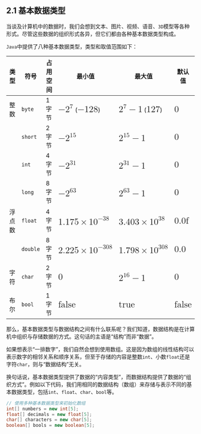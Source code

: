 ## 2.1 基本数据类型

当谈及计算机中的数据时，我们会想到文本、图片、视频、语音、`3D`模型等各种形式。尽管这些数据的组织形式各异，但它们都由各种基本数据类型构成。

`Java`中提供了八种基本数据类型，类型和取值范围如下：

<div>
<div><div><table>
<thead>
<tr>
<th>类型</th>
<th>符号</th>
<th>占用空间</th>
<th>最小值</th>
<th>最大值</th>
<th>默认值</th>
</tr>
</thead>
<tbody>
<tr>
<td>整数</td>
<td><code>byte</code></td>
<td>1 字节</td>
<td><span ><mjx-container   style="font-size: 122.9%; position: relative;"><mjx-math  aria-hidden="true"><mjx-mo ><mjx-c ></mjx-c></mjx-mo><mjx-msup><mjx-mn ><mjx-c ></mjx-c></mjx-mn><mjx-script style="vertical-align: 0.363em;"><mjx-mn  size="s"><mjx-c ></mjx-c></mjx-mn></mjx-script></mjx-msup></mjx-math><mjx-assistive-mml unselectable="on" display="inline"><mjx-container   style="font-size: 122.9%; position: relative;"><mjx-math  aria-hidden="true"><mjx-mo ><mjx-c ></mjx-c></mjx-mo><mjx-msup><mjx-mn ><mjx-c ></mjx-c></mjx-mn><mjx-script style="vertical-align: 0.363em;"><mjx-mn  size="s"><mjx-c ></mjx-c></mjx-mn></mjx-script></mjx-msup></mjx-math><mjx-assistive-mml unselectable="on" display="inline"><math xmlns="http://www.w3.org/1998/Math/MathML"><mo>−</mo><msup><mn>2</mn><mn>7</mn></msup></math></mjx-assistive-mml></mjx-container></mjx-assistive-mml></mjx-container></span> (<span ><mjx-container   style="font-size: 122.9%; position: relative;"><mjx-math  aria-hidden="true"><mjx-mo ><mjx-c ></mjx-c></mjx-mo><mjx-mn ><mjx-c class="mjx-c31"></mjx-c><mjx-c ></mjx-c><mjx-c class="mjx-c38"></mjx-c></mjx-mn></mjx-math><mjx-assistive-mml unselectable="on" display="inline"><mjx-container   style="font-size: 122.9%; position: relative;"><mjx-math  aria-hidden="true"><mjx-mo ><mjx-c ></mjx-c></mjx-mo><mjx-mn ><mjx-c class="mjx-c31"></mjx-c><mjx-c ></mjx-c><mjx-c class="mjx-c38"></mjx-c></mjx-mn></mjx-math><mjx-assistive-mml unselectable="on" display="inline"><math xmlns="http://www.w3.org/1998/Math/MathML"><mo>−</mo><mn>128</mn></math></mjx-assistive-mml></mjx-container></mjx-assistive-mml></mjx-container></span>)</td>
<td><span ><mjx-container   style="font-size: 122.9%; position: relative;"><mjx-math  aria-hidden="true"><mjx-msup><mjx-mn ><mjx-c ></mjx-c></mjx-mn><mjx-script style="vertical-align: 0.363em;"><mjx-mn  size="s"><mjx-c ></mjx-c></mjx-mn></mjx-script></mjx-msup><mjx-mo  space="3"><mjx-c ></mjx-c></mjx-mo><mjx-mn  space="3"><mjx-c class="mjx-c31"></mjx-c></mjx-mn></mjx-math><mjx-assistive-mml unselectable="on" display="inline"><mjx-container   style="font-size: 122.9%; position: relative;"><mjx-math  aria-hidden="true"><mjx-msup><mjx-mn ><mjx-c ></mjx-c></mjx-mn><mjx-script style="vertical-align: 0.363em;"><mjx-mn  size="s"><mjx-c ></mjx-c></mjx-mn></mjx-script></mjx-msup><mjx-mo  space="3"><mjx-c ></mjx-c></mjx-mo><mjx-mn  space="3"><mjx-c class="mjx-c31"></mjx-c></mjx-mn></mjx-math><mjx-assistive-mml unselectable="on" display="inline"><math xmlns="http://www.w3.org/1998/Math/MathML"><msup><mn>2</mn><mn>7</mn></msup><mo>−</mo><mn>1</mn></math></mjx-assistive-mml></mjx-container></mjx-assistive-mml></mjx-container></span> (<span ><mjx-container   style="font-size: 122.9%; position: relative;"><mjx-math  aria-hidden="true"><mjx-mn ><mjx-c class="mjx-c31"></mjx-c><mjx-c ></mjx-c><mjx-c ></mjx-c></mjx-mn></mjx-math><mjx-assistive-mml unselectable="on" display="inline"><mjx-container   style="font-size: 122.9%; position: relative;"><mjx-math  aria-hidden="true"><mjx-mn ><mjx-c class="mjx-c31"></mjx-c><mjx-c ></mjx-c><mjx-c ></mjx-c></mjx-mn></mjx-math><mjx-assistive-mml unselectable="on" display="inline"><math xmlns="http://www.w3.org/1998/Math/MathML"><mn>127</mn></math></mjx-assistive-mml></mjx-container></mjx-assistive-mml></mjx-container></span>)</td>
<td><span ><mjx-container   style="font-size: 122.9%; position: relative;"><mjx-math  aria-hidden="true"><mjx-mn ><mjx-c class="mjx-c30"></mjx-c></mjx-mn></mjx-math><mjx-assistive-mml unselectable="on" display="inline"><mjx-container   style="font-size: 122.9%; position: relative;"><mjx-math  aria-hidden="true"><mjx-mn ><mjx-c class="mjx-c30"></mjx-c></mjx-mn></mjx-math><mjx-assistive-mml unselectable="on" display="inline"><math xmlns="http://www.w3.org/1998/Math/MathML"><mn>0</mn></math></mjx-assistive-mml></mjx-container></mjx-assistive-mml></mjx-container></span></td>
</tr>
<tr>
<td></td>
<td><code>short</code></td>
<td>2 字节</td>
<td><span ><mjx-container   style="font-size: 122.9%; position: relative;"><mjx-math  aria-hidden="true"><mjx-mo ><mjx-c ></mjx-c></mjx-mo><mjx-msup><mjx-mn ><mjx-c ></mjx-c></mjx-mn><mjx-script style="vertical-align: 0.363em;"><mjx-texatom size="s" texclass="ORD"><mjx-mn ><mjx-c class="mjx-c31"></mjx-c><mjx-c class="mjx-c35"></mjx-c></mjx-mn></mjx-texatom></mjx-script></mjx-msup></mjx-math><mjx-assistive-mml unselectable="on" display="inline"><mjx-container   style="font-size: 122.9%; position: relative;"><mjx-math  aria-hidden="true"><mjx-mo ><mjx-c ></mjx-c></mjx-mo><mjx-msup><mjx-mn ><mjx-c ></mjx-c></mjx-mn><mjx-script style="vertical-align: 0.363em;"><mjx-texatom size="s" texclass="ORD"><mjx-mn ><mjx-c class="mjx-c31"></mjx-c><mjx-c class="mjx-c35"></mjx-c></mjx-mn></mjx-texatom></mjx-script></mjx-msup></mjx-math><mjx-assistive-mml unselectable="on" display="inline"><math xmlns="http://www.w3.org/1998/Math/MathML"><mo>−</mo><msup><mn>2</mn><mrow data-mjx-texclass="ORD"><mn>15</mn></mrow></msup></math></mjx-assistive-mml></mjx-container></mjx-assistive-mml></mjx-container></span></td>
<td><span ><mjx-container   style="font-size: 122.9%; position: relative;"><mjx-math  aria-hidden="true"><mjx-msup><mjx-mn ><mjx-c ></mjx-c></mjx-mn><mjx-script style="vertical-align: 0.363em;"><mjx-texatom size="s" texclass="ORD"><mjx-mn ><mjx-c class="mjx-c31"></mjx-c><mjx-c class="mjx-c35"></mjx-c></mjx-mn></mjx-texatom></mjx-script></mjx-msup><mjx-mo  space="3"><mjx-c ></mjx-c></mjx-mo><mjx-mn  space="3"><mjx-c class="mjx-c31"></mjx-c></mjx-mn></mjx-math><mjx-assistive-mml unselectable="on" display="inline"><mjx-container   style="font-size: 122.9%; position: relative;"><mjx-math  aria-hidden="true"><mjx-msup><mjx-mn ><mjx-c ></mjx-c></mjx-mn><mjx-script style="vertical-align: 0.363em;"><mjx-texatom size="s" texclass="ORD"><mjx-mn ><mjx-c class="mjx-c31"></mjx-c><mjx-c class="mjx-c35"></mjx-c></mjx-mn></mjx-texatom></mjx-script></mjx-msup><mjx-mo  space="3"><mjx-c ></mjx-c></mjx-mo><mjx-mn  space="3"><mjx-c class="mjx-c31"></mjx-c></mjx-mn></mjx-math><mjx-assistive-mml unselectable="on" display="inline"><math xmlns="http://www.w3.org/1998/Math/MathML"><msup><mn>2</mn><mrow data-mjx-texclass="ORD"><mn>15</mn></mrow></msup><mo>−</mo><mn>1</mn></math></mjx-assistive-mml></mjx-container></mjx-assistive-mml></mjx-container></span></td>
<td><span ><mjx-container   style="font-size: 122.9%; position: relative;"><mjx-math  aria-hidden="true"><mjx-mn ><mjx-c class="mjx-c30"></mjx-c></mjx-mn></mjx-math><mjx-assistive-mml unselectable="on" display="inline"><mjx-container   style="font-size: 122.9%; position: relative;"><mjx-math  aria-hidden="true"><mjx-mn ><mjx-c class="mjx-c30"></mjx-c></mjx-mn></mjx-math><mjx-assistive-mml unselectable="on" display="inline"><math xmlns="http://www.w3.org/1998/Math/MathML"><mn>0</mn></math></mjx-assistive-mml></mjx-container></mjx-assistive-mml></mjx-container></span></td>
</tr>
<tr>
<td></td>
<td><code>int</code></td>
<td>4 字节</td>
<td><span ><mjx-container   style="font-size: 122.9%; position: relative;"><mjx-math  aria-hidden="true"><mjx-mo ><mjx-c ></mjx-c></mjx-mo><mjx-msup><mjx-mn ><mjx-c ></mjx-c></mjx-mn><mjx-script style="vertical-align: 0.363em;"><mjx-texatom size="s" texclass="ORD"><mjx-mn ><mjx-c class="mjx-c33"></mjx-c><mjx-c class="mjx-c31"></mjx-c></mjx-mn></mjx-texatom></mjx-script></mjx-msup></mjx-math><mjx-assistive-mml unselectable="on" display="inline"><mjx-container   style="font-size: 122.9%; position: relative;"><mjx-math  aria-hidden="true"><mjx-mo ><mjx-c ></mjx-c></mjx-mo><mjx-msup><mjx-mn ><mjx-c ></mjx-c></mjx-mn><mjx-script style="vertical-align: 0.363em;"><mjx-texatom size="s" texclass="ORD"><mjx-mn ><mjx-c class="mjx-c33"></mjx-c><mjx-c class="mjx-c31"></mjx-c></mjx-mn></mjx-texatom></mjx-script></mjx-msup></mjx-math><mjx-assistive-mml unselectable="on" display="inline"><math xmlns="http://www.w3.org/1998/Math/MathML"><mo>−</mo><msup><mn>2</mn><mrow data-mjx-texclass="ORD"><mn>31</mn></mrow></msup></math></mjx-assistive-mml></mjx-container></mjx-assistive-mml></mjx-container></span></td>
<td><span ><mjx-container   style="font-size: 122.9%; position: relative;"><mjx-math  aria-hidden="true"><mjx-msup><mjx-mn ><mjx-c ></mjx-c></mjx-mn><mjx-script style="vertical-align: 0.363em;"><mjx-texatom size="s" texclass="ORD"><mjx-mn ><mjx-c class="mjx-c33"></mjx-c><mjx-c class="mjx-c31"></mjx-c></mjx-mn></mjx-texatom></mjx-script></mjx-msup><mjx-mo  space="3"><mjx-c ></mjx-c></mjx-mo><mjx-mn  space="3"><mjx-c class="mjx-c31"></mjx-c></mjx-mn></mjx-math><mjx-assistive-mml unselectable="on" display="inline"><mjx-container   style="font-size: 122.9%; position: relative;"><mjx-math  aria-hidden="true"><mjx-msup><mjx-mn ><mjx-c ></mjx-c></mjx-mn><mjx-script style="vertical-align: 0.363em;"><mjx-texatom size="s" texclass="ORD"><mjx-mn ><mjx-c class="mjx-c33"></mjx-c><mjx-c class="mjx-c31"></mjx-c></mjx-mn></mjx-texatom></mjx-script></mjx-msup><mjx-mo  space="3"><mjx-c ></mjx-c></mjx-mo><mjx-mn  space="3"><mjx-c class="mjx-c31"></mjx-c></mjx-mn></mjx-math><mjx-assistive-mml unselectable="on" display="inline"><math xmlns="http://www.w3.org/1998/Math/MathML"><msup><mn>2</mn><mrow data-mjx-texclass="ORD"><mn>31</mn></mrow></msup><mo>−</mo><mn>1</mn></math></mjx-assistive-mml></mjx-container></mjx-assistive-mml></mjx-container></span></td>
<td><span ><mjx-container   style="font-size: 122.9%; position: relative;"><mjx-math  aria-hidden="true"><mjx-mn ><mjx-c class="mjx-c30"></mjx-c></mjx-mn></mjx-math><mjx-assistive-mml unselectable="on" display="inline"><mjx-container   style="font-size: 122.9%; position: relative;"><mjx-math  aria-hidden="true"><mjx-mn ><mjx-c class="mjx-c30"></mjx-c></mjx-mn></mjx-math><mjx-assistive-mml unselectable="on" display="inline"><math xmlns="http://www.w3.org/1998/Math/MathML"><mn>0</mn></math></mjx-assistive-mml></mjx-container></mjx-assistive-mml></mjx-container></span></td>
</tr>
<tr>
<td></td>
<td><code>long</code></td>
<td>8 字节</td>
<td><span ><mjx-container   style="font-size: 122.9%; position: relative;"><mjx-math  aria-hidden="true"><mjx-mo ><mjx-c ></mjx-c></mjx-mo><mjx-msup><mjx-mn ><mjx-c ></mjx-c></mjx-mn><mjx-script style="vertical-align: 0.363em;"><mjx-texatom size="s" texclass="ORD"><mjx-mn ><mjx-c class="mjx-c36"></mjx-c><mjx-c class="mjx-c33"></mjx-c></mjx-mn></mjx-texatom></mjx-script></mjx-msup></mjx-math><mjx-assistive-mml unselectable="on" display="inline"><mjx-container   style="font-size: 122.9%; position: relative;"><mjx-math  aria-hidden="true"><mjx-mo ><mjx-c ></mjx-c></mjx-mo><mjx-msup><mjx-mn ><mjx-c ></mjx-c></mjx-mn><mjx-script style="vertical-align: 0.363em;"><mjx-texatom size="s" texclass="ORD"><mjx-mn ><mjx-c class="mjx-c36"></mjx-c><mjx-c class="mjx-c33"></mjx-c></mjx-mn></mjx-texatom></mjx-script></mjx-msup></mjx-math><mjx-assistive-mml unselectable="on" display="inline"><math xmlns="http://www.w3.org/1998/Math/MathML"><mo>−</mo><msup><mn>2</mn><mrow data-mjx-texclass="ORD"><mn>63</mn></mrow></msup></math></mjx-assistive-mml></mjx-container></mjx-assistive-mml></mjx-container></span></td>
<td><span ><mjx-container   style="font-size: 122.9%; position: relative;"><mjx-math  aria-hidden="true"><mjx-msup><mjx-mn ><mjx-c ></mjx-c></mjx-mn><mjx-script style="vertical-align: 0.363em;"><mjx-texatom size="s" texclass="ORD"><mjx-mn ><mjx-c class="mjx-c36"></mjx-c><mjx-c class="mjx-c33"></mjx-c></mjx-mn></mjx-texatom></mjx-script></mjx-msup><mjx-mo  space="3"><mjx-c ></mjx-c></mjx-mo><mjx-mn  space="3"><mjx-c class="mjx-c31"></mjx-c></mjx-mn></mjx-math><mjx-assistive-mml unselectable="on" display="inline"><mjx-container   style="font-size: 122.9%; position: relative;"><mjx-math  aria-hidden="true"><mjx-msup><mjx-mn ><mjx-c ></mjx-c></mjx-mn><mjx-script style="vertical-align: 0.363em;"><mjx-texatom size="s" texclass="ORD"><mjx-mn ><mjx-c class="mjx-c36"></mjx-c><mjx-c class="mjx-c33"></mjx-c></mjx-mn></mjx-texatom></mjx-script></mjx-msup><mjx-mo  space="3"><mjx-c ></mjx-c></mjx-mo><mjx-mn  space="3"><mjx-c class="mjx-c31"></mjx-c></mjx-mn></mjx-math><mjx-assistive-mml unselectable="on" display="inline"><math xmlns="http://www.w3.org/1998/Math/MathML"><msup><mn>2</mn><mrow data-mjx-texclass="ORD"><mn>63</mn></mrow></msup><mo>−</mo><mn>1</mn></math></mjx-assistive-mml></mjx-container></mjx-assistive-mml></mjx-container></span></td>
<td><span ><mjx-container   style="font-size: 122.9%; position: relative;"><mjx-math  aria-hidden="true"><mjx-mn ><mjx-c class="mjx-c30"></mjx-c></mjx-mn></mjx-math><mjx-assistive-mml unselectable="on" display="inline"><mjx-container   style="font-size: 122.9%; position: relative;"><mjx-math  aria-hidden="true"><mjx-mn ><mjx-c class="mjx-c30"></mjx-c></mjx-mn></mjx-math><mjx-assistive-mml unselectable="on" display="inline"><math xmlns="http://www.w3.org/1998/Math/MathML"><mn>0</mn></math></mjx-assistive-mml></mjx-container></mjx-assistive-mml></mjx-container></span></td>
</tr>
<tr>
<td>浮点数</td>
<td><code>float</code></td>
<td>4 字节</td>
<td><span ><mjx-container   style="font-size: 122.9%; position: relative;"><mjx-math  aria-hidden="true"><mjx-mn ><mjx-c class="mjx-c31"></mjx-c><mjx-c class="mjx-c2E"></mjx-c><mjx-c class="mjx-c31"></mjx-c><mjx-c ></mjx-c><mjx-c class="mjx-c35"></mjx-c></mjx-mn><mjx-mo  space="3"><mjx-c class="mjx-cD7"></mjx-c></mjx-mo><mjx-msup space="3"><mjx-mn ><mjx-c class="mjx-c31"></mjx-c><mjx-c class="mjx-c30"></mjx-c></mjx-mn><mjx-script style="vertical-align: 0.393em;"><mjx-texatom size="s" texclass="ORD"><mjx-mo ><mjx-c ></mjx-c></mjx-mo><mjx-mn ><mjx-c class="mjx-c33"></mjx-c><mjx-c class="mjx-c38"></mjx-c></mjx-mn></mjx-texatom></mjx-script></mjx-msup></mjx-math><mjx-assistive-mml unselectable="on" display="inline"><mjx-container   style="font-size: 122.9%; position: relative;"><mjx-math  aria-hidden="true"><mjx-mn ><mjx-c class="mjx-c31"></mjx-c><mjx-c class="mjx-c2E"></mjx-c><mjx-c class="mjx-c31"></mjx-c><mjx-c ></mjx-c><mjx-c class="mjx-c35"></mjx-c></mjx-mn><mjx-mo  space="3"><mjx-c class="mjx-cD7"></mjx-c></mjx-mo><mjx-msup space="3"><mjx-mn ><mjx-c class="mjx-c31"></mjx-c><mjx-c class="mjx-c30"></mjx-c></mjx-mn><mjx-script style="vertical-align: 0.393em;"><mjx-texatom size="s" texclass="ORD"><mjx-mo ><mjx-c ></mjx-c></mjx-mo><mjx-mn ><mjx-c class="mjx-c33"></mjx-c><mjx-c class="mjx-c38"></mjx-c></mjx-mn></mjx-texatom></mjx-script></mjx-msup></mjx-math><mjx-assistive-mml unselectable="on" display="inline"><math xmlns="http://www.w3.org/1998/Math/MathML"><mn>1.175</mn><mo>×</mo><msup><mn>10</mn><mrow data-mjx-texclass="ORD"><mo>−</mo><mn>38</mn></mrow></msup></math></mjx-assistive-mml></mjx-container></mjx-assistive-mml></mjx-container></span></td>
<td><span ><mjx-container   style="font-size: 122.9%; position: relative;"><mjx-math  aria-hidden="true"><mjx-mn ><mjx-c class="mjx-c33"></mjx-c><mjx-c class="mjx-c2E"></mjx-c><mjx-c class="mjx-c34"></mjx-c><mjx-c class="mjx-c30"></mjx-c><mjx-c class="mjx-c33"></mjx-c></mjx-mn><mjx-mo  space="3"><mjx-c class="mjx-cD7"></mjx-c></mjx-mo><mjx-msup space="3"><mjx-mn ><mjx-c class="mjx-c31"></mjx-c><mjx-c class="mjx-c30"></mjx-c></mjx-mn><mjx-script style="vertical-align: 0.393em;"><mjx-texatom size="s" texclass="ORD"><mjx-mn ><mjx-c class="mjx-c33"></mjx-c><mjx-c class="mjx-c38"></mjx-c></mjx-mn></mjx-texatom></mjx-script></mjx-msup></mjx-math><mjx-assistive-mml unselectable="on" display="inline"><mjx-container   style="font-size: 122.9%; position: relative;"><mjx-math  aria-hidden="true"><mjx-mn ><mjx-c class="mjx-c33"></mjx-c><mjx-c class="mjx-c2E"></mjx-c><mjx-c class="mjx-c34"></mjx-c><mjx-c class="mjx-c30"></mjx-c><mjx-c class="mjx-c33"></mjx-c></mjx-mn><mjx-mo  space="3"><mjx-c class="mjx-cD7"></mjx-c></mjx-mo><mjx-msup space="3"><mjx-mn ><mjx-c class="mjx-c31"></mjx-c><mjx-c class="mjx-c30"></mjx-c></mjx-mn><mjx-script style="vertical-align: 0.393em;"><mjx-texatom size="s" texclass="ORD"><mjx-mn ><mjx-c class="mjx-c33"></mjx-c><mjx-c class="mjx-c38"></mjx-c></mjx-mn></mjx-texatom></mjx-script></mjx-msup></mjx-math><mjx-assistive-mml unselectable="on" display="inline"><math xmlns="http://www.w3.org/1998/Math/MathML"><mn>3.403</mn><mo>×</mo><msup><mn>10</mn><mrow data-mjx-texclass="ORD"><mn>38</mn></mrow></msup></math></mjx-assistive-mml></mjx-container></mjx-assistive-mml></mjx-container></span></td>
<td><span ><mjx-container   style="font-size: 122.9%; position: relative;"><mjx-math  aria-hidden="true"><mjx-mn ><mjx-c class="mjx-c30"></mjx-c><mjx-c class="mjx-c2E"></mjx-c><mjx-c class="mjx-c30"></mjx-c></mjx-mn><mjx-mtext ><mjx-c class="mjx-c66"></mjx-c></mjx-mtext></mjx-math><mjx-assistive-mml unselectable="on" display="inline"><mjx-container   style="font-size: 122.9%; position: relative;"><mjx-math  aria-hidden="true"><mjx-mn ><mjx-c class="mjx-c30"></mjx-c><mjx-c class="mjx-c2E"></mjx-c><mjx-c class="mjx-c30"></mjx-c></mjx-mn><mjx-mtext ><mjx-c class="mjx-c66"></mjx-c></mjx-mtext></mjx-math><mjx-assistive-mml unselectable="on" display="inline"><math xmlns="http://www.w3.org/1998/Math/MathML"><mn>0.0</mn><mtext>f</mtext></math></mjx-assistive-mml></mjx-container></mjx-assistive-mml></mjx-container></span></td>
</tr>
<tr>
<td></td>
<td><code>double</code></td>
<td>8 字节</td>
<td><span ><mjx-container   style="font-size: 122.9%; position: relative;"><mjx-math  aria-hidden="true"><mjx-mn ><mjx-c ></mjx-c><mjx-c class="mjx-c2E"></mjx-c><mjx-c ></mjx-c><mjx-c ></mjx-c><mjx-c class="mjx-c35"></mjx-c></mjx-mn><mjx-mo  space="3"><mjx-c class="mjx-cD7"></mjx-c></mjx-mo><mjx-msup space="3"><mjx-mn ><mjx-c class="mjx-c31"></mjx-c><mjx-c class="mjx-c30"></mjx-c></mjx-mn><mjx-script style="vertical-align: 0.393em;"><mjx-texatom size="s" texclass="ORD"><mjx-mo ><mjx-c ></mjx-c></mjx-mo><mjx-mn ><mjx-c class="mjx-c33"></mjx-c><mjx-c class="mjx-c30"></mjx-c><mjx-c class="mjx-c38"></mjx-c></mjx-mn></mjx-texatom></mjx-script></mjx-msup></mjx-math><mjx-assistive-mml unselectable="on" display="inline"><mjx-container   style="font-size: 122.9%; position: relative;"><mjx-math  aria-hidden="true"><mjx-mn ><mjx-c ></mjx-c><mjx-c class="mjx-c2E"></mjx-c><mjx-c ></mjx-c><mjx-c ></mjx-c><mjx-c class="mjx-c35"></mjx-c></mjx-mn><mjx-mo  space="3"><mjx-c class="mjx-cD7"></mjx-c></mjx-mo><mjx-msup space="3"><mjx-mn ><mjx-c class="mjx-c31"></mjx-c><mjx-c class="mjx-c30"></mjx-c></mjx-mn><mjx-script style="vertical-align: 0.393em;"><mjx-texatom size="s" texclass="ORD"><mjx-mo ><mjx-c ></mjx-c></mjx-mo><mjx-mn ><mjx-c class="mjx-c33"></mjx-c><mjx-c class="mjx-c30"></mjx-c><mjx-c class="mjx-c38"></mjx-c></mjx-mn></mjx-texatom></mjx-script></mjx-msup></mjx-math><mjx-assistive-mml unselectable="on" display="inline"><math xmlns="http://www.w3.org/1998/Math/MathML"><mn>2.225</mn><mo>×</mo><msup><mn>10</mn><mrow data-mjx-texclass="ORD"><mo>−</mo><mn>308</mn></mrow></msup></math></mjx-assistive-mml></mjx-container></mjx-assistive-mml></mjx-container></span></td>
<td><span ><mjx-container   style="font-size: 122.9%; position: relative;"><mjx-math  aria-hidden="true"><mjx-mn ><mjx-c class="mjx-c31"></mjx-c><mjx-c class="mjx-c2E"></mjx-c><mjx-c ></mjx-c><mjx-c class="mjx-c39"></mjx-c><mjx-c class="mjx-c38"></mjx-c></mjx-mn><mjx-mo  space="3"><mjx-c class="mjx-cD7"></mjx-c></mjx-mo><mjx-msup space="3"><mjx-mn ><mjx-c class="mjx-c31"></mjx-c><mjx-c class="mjx-c30"></mjx-c></mjx-mn><mjx-script style="vertical-align: 0.393em;"><mjx-texatom size="s" texclass="ORD"><mjx-mn ><mjx-c class="mjx-c33"></mjx-c><mjx-c class="mjx-c30"></mjx-c><mjx-c class="mjx-c38"></mjx-c></mjx-mn></mjx-texatom></mjx-script></mjx-msup></mjx-math><mjx-assistive-mml unselectable="on" display="inline"><mjx-container   style="font-size: 122.9%; position: relative;"><mjx-math  aria-hidden="true"><mjx-mn ><mjx-c class="mjx-c31"></mjx-c><mjx-c class="mjx-c2E"></mjx-c><mjx-c ></mjx-c><mjx-c class="mjx-c39"></mjx-c><mjx-c class="mjx-c38"></mjx-c></mjx-mn><mjx-mo  space="3"><mjx-c class="mjx-cD7"></mjx-c></mjx-mo><mjx-msup space="3"><mjx-mn ><mjx-c class="mjx-c31"></mjx-c><mjx-c class="mjx-c30"></mjx-c></mjx-mn><mjx-script style="vertical-align: 0.393em;"><mjx-texatom size="s" texclass="ORD"><mjx-mn ><mjx-c class="mjx-c33"></mjx-c><mjx-c class="mjx-c30"></mjx-c><mjx-c class="mjx-c38"></mjx-c></mjx-mn></mjx-texatom></mjx-script></mjx-msup></mjx-math><mjx-assistive-mml unselectable="on" display="inline"><math xmlns="http://www.w3.org/1998/Math/MathML"><mn>1.798</mn><mo>×</mo><msup><mn>10</mn><mrow data-mjx-texclass="ORD"><mn>308</mn></mrow></msup></math></mjx-assistive-mml></mjx-container></mjx-assistive-mml></mjx-container></span></td>
<td><span ><mjx-container   style="font-size: 122.9%; position: relative;"><mjx-math  aria-hidden="true"><mjx-mn ><mjx-c class="mjx-c30"></mjx-c><mjx-c class="mjx-c2E"></mjx-c><mjx-c class="mjx-c30"></mjx-c></mjx-mn></mjx-math><mjx-assistive-mml unselectable="on" display="inline"><mjx-container   style="font-size: 122.9%; position: relative;"><mjx-math  aria-hidden="true"><mjx-mn ><mjx-c class="mjx-c30"></mjx-c><mjx-c class="mjx-c2E"></mjx-c><mjx-c class="mjx-c30"></mjx-c></mjx-mn></mjx-math><mjx-assistive-mml unselectable="on" display="inline"><math xmlns="http://www.w3.org/1998/Math/MathML"><mn>0.0</mn></math></mjx-assistive-mml></mjx-container></mjx-assistive-mml></mjx-container></span></td>
</tr>
<tr>
<td>字符</td>
<td><code>char</code></td>
<td>2 字节</td>
<td><span ><mjx-container   style="font-size: 122.9%; position: relative;"><mjx-math  aria-hidden="true"><mjx-mn ><mjx-c class="mjx-c30"></mjx-c></mjx-mn></mjx-math><mjx-assistive-mml unselectable="on" display="inline"><mjx-container   style="font-size: 122.9%; position: relative;"><mjx-math  aria-hidden="true"><mjx-mn ><mjx-c class="mjx-c30"></mjx-c></mjx-mn></mjx-math><mjx-assistive-mml unselectable="on" display="inline"><math xmlns="http://www.w3.org/1998/Math/MathML"><mn>0</mn></math></mjx-assistive-mml></mjx-container></mjx-assistive-mml></mjx-container></span></td>
<td><span ><mjx-container   style="font-size: 122.9%; position: relative;"><mjx-math  aria-hidden="true"><mjx-msup><mjx-mn ><mjx-c ></mjx-c></mjx-mn><mjx-script style="vertical-align: 0.363em;"><mjx-texatom size="s" texclass="ORD"><mjx-mn ><mjx-c class="mjx-c31"></mjx-c><mjx-c class="mjx-c36"></mjx-c></mjx-mn></mjx-texatom></mjx-script></mjx-msup><mjx-mo  space="3"><mjx-c ></mjx-c></mjx-mo><mjx-mn  space="3"><mjx-c class="mjx-c31"></mjx-c></mjx-mn></mjx-math><mjx-assistive-mml unselectable="on" display="inline"><mjx-container   style="font-size: 122.9%; position: relative;"><mjx-math  aria-hidden="true"><mjx-msup><mjx-mn ><mjx-c ></mjx-c></mjx-mn><mjx-script style="vertical-align: 0.363em;"><mjx-texatom size="s" texclass="ORD"><mjx-mn ><mjx-c class="mjx-c31"></mjx-c><mjx-c class="mjx-c36"></mjx-c></mjx-mn></mjx-texatom></mjx-script></mjx-msup><mjx-mo  space="3"><mjx-c ></mjx-c></mjx-mo><mjx-mn  space="3"><mjx-c class="mjx-c31"></mjx-c></mjx-mn></mjx-math><mjx-assistive-mml unselectable="on" display="inline"><math xmlns="http://www.w3.org/1998/Math/MathML"><msup><mn>2</mn><mrow data-mjx-texclass="ORD"><mn>16</mn></mrow></msup><mo>−</mo><mn>1</mn></math></mjx-assistive-mml></mjx-container></mjx-assistive-mml></mjx-container></span></td>
<td><span ><mjx-container   style="font-size: 122.9%; position: relative;"><mjx-math  aria-hidden="true"><mjx-mn ><mjx-c class="mjx-c30"></mjx-c></mjx-mn></mjx-math><mjx-assistive-mml unselectable="on" display="inline"><mjx-container   style="font-size: 122.9%; position: relative;"><mjx-math  aria-hidden="true"><mjx-mn ><mjx-c class="mjx-c30"></mjx-c></mjx-mn></mjx-math><mjx-assistive-mml unselectable="on" display="inline"><math xmlns="http://www.w3.org/1998/Math/MathML"><mn>0</mn></math></mjx-assistive-mml></mjx-container></mjx-assistive-mml></mjx-container></span></td>
</tr>
<tr>
<td>布尔</td>
<td><code>bool</code></td>
<td>1 字节</td>
<td><span ><mjx-container   style="font-size: 122.9%; position: relative;"><mjx-math  aria-hidden="true"><mjx-mtext ><mjx-c class="mjx-c66"></mjx-c><mjx-c class="mjx-c61"></mjx-c><mjx-c class="mjx-c6C"></mjx-c><mjx-c class="mjx-c73"></mjx-c><mjx-c class="mjx-c65"></mjx-c></mjx-mtext></mjx-math><mjx-assistive-mml unselectable="on" display="inline"><mjx-container   style="font-size: 122.9%; position: relative;"><mjx-math  aria-hidden="true"><mjx-mtext ><mjx-c class="mjx-c66"></mjx-c><mjx-c class="mjx-c61"></mjx-c><mjx-c class="mjx-c6C"></mjx-c><mjx-c class="mjx-c73"></mjx-c><mjx-c class="mjx-c65"></mjx-c></mjx-mtext></mjx-math><mjx-assistive-mml unselectable="on" display="inline"><math xmlns="http://www.w3.org/1998/Math/MathML"><mtext>false</mtext></math></mjx-assistive-mml></mjx-container></mjx-assistive-mml></mjx-container></span></td>
<td><span ><mjx-container   style="font-size: 122.9%; position: relative;"><mjx-math  aria-hidden="true"><mjx-mtext ><mjx-c class="mjx-c74"></mjx-c><mjx-c class="mjx-c72"></mjx-c><mjx-c class="mjx-c75"></mjx-c><mjx-c class="mjx-c65"></mjx-c></mjx-mtext></mjx-math><mjx-assistive-mml unselectable="on" display="inline"><mjx-container   style="font-size: 122.9%; position: relative;"><mjx-math  aria-hidden="true"><mjx-mtext ><mjx-c class="mjx-c74"></mjx-c><mjx-c class="mjx-c72"></mjx-c><mjx-c class="mjx-c75"></mjx-c><mjx-c class="mjx-c65"></mjx-c></mjx-mtext></mjx-math><mjx-assistive-mml unselectable="on" display="inline"><math xmlns="http://www.w3.org/1998/Math/MathML"><mtext>true</mtext></math></mjx-assistive-mml></mjx-container></mjx-assistive-mml></mjx-container></span></td>
<td><span ><mjx-container   style="font-size: 122.9%; position: relative;"><mjx-math  aria-hidden="true"><mjx-mtext ><mjx-c class="mjx-c66"></mjx-c><mjx-c class="mjx-c61"></mjx-c><mjx-c class="mjx-c6C"></mjx-c><mjx-c class="mjx-c73"></mjx-c><mjx-c class="mjx-c65"></mjx-c></mjx-mtext></mjx-math><mjx-assistive-mml unselectable="on" display="inline"><mjx-container   style="font-size: 122.9%; position: relative;"><mjx-math  aria-hidden="true"><mjx-mtext ><mjx-c class="mjx-c66"></mjx-c><mjx-c class="mjx-c61"></mjx-c><mjx-c class="mjx-c6C"></mjx-c><mjx-c class="mjx-c73"></mjx-c><mjx-c class="mjx-c65"></mjx-c></mjx-mtext></mjx-math><mjx-assistive-mml unselectable="on" display="inline"><math xmlns="http://www.w3.org/1998/Math/MathML"><mtext>false</mtext></math></mjx-assistive-mml></mjx-container></mjx-assistive-mml></mjx-container></span></td>
</tr>
</tbody>
</table></div></div>
</div>

那么，基本数据类型与数据结构之间有什么联系呢？我们知道，数据结构是在计算机中组织与存储数据的方式。这句话的主语是“结构”而非“数据”。

如果想表示“一排数字”，我们自然会想到使用数组。这是因为数组的线性结构可以表示数字的相邻关系和顺序关系，但至于存储的内容是整数`int`、小数`float`还是字符`char`，则与“数据结构”无关。

换句话说，基本数据类型提供了数据的“内容类型”，而数据结构提供了数据的“组织方式”。例如以下代码，我们用相同的数据结构（数组）来存储与表示不同的基本数据类型，包括`int`、`float`、`char`、`bool`等。

```java
// 使用多种基本数据类型来初始化数组
int[] numbers = new int[5];
float[] decimals = new float[5];
char[] characters = new char[5];
boolean[] bools = new boolean[5];
```